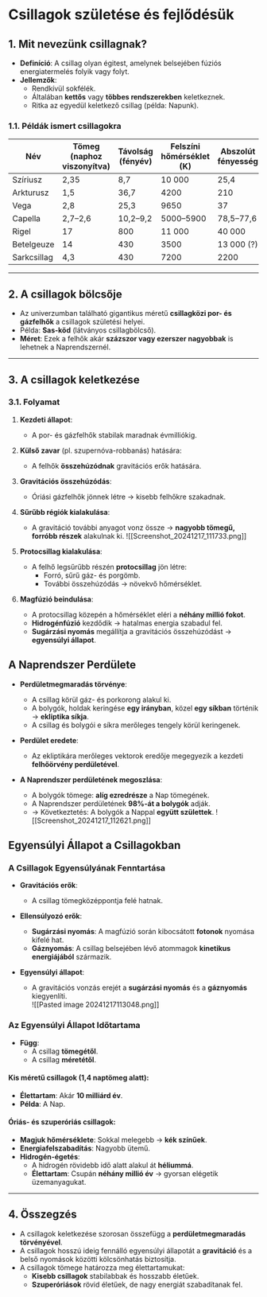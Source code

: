 # Csillagok születése és fejlődésük

## 1. Mit nevezünk csillagnak?
- **Definíció**: A csillag olyan égitest, amelynek belsejében fúziós energiatermelés folyik vagy folyt.
- **Jellemzők**:
  - Rendkívül sokfélék.
  - Általában **kettős** vagy **többes rendszerekben** keletkeznek.
  - Ritka az egyedül keletkező csillag (példa: Napunk).

### 1.1. Példák ismert csillagokra
| **Név**         | **Tömeg (naphoz viszonyítva)** | **Távolság (fényév)** | **Felszíni hőmérséklet (K)** | **Abszolút fényesség** |
|------------------|-------------------------------|----------------------|-----------------------------|------------------------|
| Szíriusz        | 2,35                          | 8,7                  | 10 000                      | 25,4                   |
| Arkturusz       | 1,5                           | 36,7                 | 4200                        | 210                    |
| Vega            | 2,8                           | 25,3                 | 9650                        | 37                     |
| Capella         | 2,7–2,6                       | 10,2–9,2             | 5000–5900                   | 78,5–77,6              |
| Rigel           | 17                            | 800                  | 11 000                      | 40 000                 |
| Betelgeuze      | 14                            | 430                  | 3500                        | 13 000 (?)             |
| Sarkcsillag     | 4,3                           | 430                  | 7200                        | 2200                   |

---

## 2. A csillagok bölcsője
- Az univerzumban található gigantikus méretű **csillagközi por- és gázfelhők** a csillagok születési helyei.
- Példa: **Sas-köd** (látványos csillagbölcső).
- **Méret**: Ezek a felhők akár **százszor vagy ezerszer nagyobbak** is lehetnek a Naprendszernél.

---

## 3. A csillagok keletkezése

### 3.1. Folyamat
1. **Kezdeti állapot**:
   - A por- és gázfelhők stabilak maradnak évmilliókig.
2. **Külső zavar** (pl. szupernóva-robbanás) hatására:
   - A felhők **összehúzódnak** gravitációs erők hatására.
3. **Gravitációs összehúzódás**:
   - Óriási gázfelhők jönnek létre → kisebb felhőkre szakadnak.
4. **Sűrűbb régiók kialakulása**:
   - A gravitáció további anyagot vonz össze → **nagyobb tömegű, forróbb részek** alakulnak ki.
![[Screenshot_20241217_111733.png]]

1. **Protocsillag kialakulása**:
   - A felhő legsűrűbb részén **protocsillag** jön létre:
     - Forró, sűrű gáz- és porgömb.
     - További összehúzódás → növekvő hőmérséklet.
2. **Magfúzió beindulása**:
   - A protocsillag közepén a hőmérséklet eléri a **néhány millió fokot**.
   - **Hidrogénfúzió** kezdődik → hatalmas energia szabadul fel.
   - **Sugárzási nyomás** megállítja a gravitációs összehúzódást → **egyensúlyi állapot**.

## A Naprendszer Perdülete

- **Perdületmegmaradás törvénye**:  
  - A csillag körül gáz- és porkorong alakul ki.  
  - A bolygók, holdak keringése **egy irányban**, közel **egy síkban** történik → **ekliptika síkja**.  
  - A csillag és bolygói e síkra merőleges tengely körül keringenek.  

- **Perdület eredete**:
  - Az ekliptikára merőleges vektorok eredője megegyezik a kezdeti **felhőörvény perdületével**.  

- **A Naprendszer perdületének megoszlása**:
  - A bolygók tömege: **alíg ezredrésze** a Nap tömegének.  
  - A Naprendszer perdületének **98%-át a bolygók** adják.  
  - → Következtetés: A bolygók a Nappal **együtt születtek**.
![[Screenshot_20241217_112621.png]]
## Egyensúlyi Állapot a Csillagokban

### A Csillagok Egyensúlyának Fenntartása

- **Gravitációs erők**:  
  - A csillag tömegközéppontja felé hatnak.  

- **Ellensúlyozó erők**:
  - **Sugárzási nyomás**: A magfúzió során kibocsátott **fotonok** nyomása kifelé hat.  
  - **Gáznyomás**: A csillag belsejében lévő atommagok **kinetikus energiájából** származik.  

- **Egyensúlyi állapot**:  
  - A gravitációs vonzás erejét a **sugárzási nyomás** és a **gáznyomás** kiegyenlíti.  
![[Pasted image 20241217113048.png]]  
### Az Egyensúlyi Állapot Időtartama

- **Függ**:  
  - A csillag **tömegétől**.  
  - A csillag **méretétől**.  

#### Kis méretű csillagok (1,4 naptömeg alatt):
- **Élettartam**: Akár **10 milliárd év**.  
- **Példa**: A Nap.

#### Óriás- és szuperóriás csillagok:
- **Magjuk hőmérséklete**: Sokkal melegebb → **kék színűek**.  
- **Energiafelszabadítás**: Nagyobb ütemű.  
- **Hidrogén-égetés**:  
  - A hidrogén rövidebb idő alatt alakul át **héliummá**.  
  - **Élettartam**: Csupán **néhány millió év** → gyorsan elégetik üzemanyagukat.  

---

## 4. Összegzés

- A csillagok keletkezése szorosan összefügg a **perdületmegmaradás törvényével**.  
- A csillagok hosszú ideig fennálló egyensúlyi állapotát a **gravitáció** és a belső nyomások közötti kölcsönhatás biztosítja.  
- A csillagok tömege határozza meg élettartamukat:  
  - **Kisebb csillagok** stabilabbak és hosszabb életűek.  
  - **Szuperóriások** rövid életűek, de nagy energiát szabadítanak fel.



